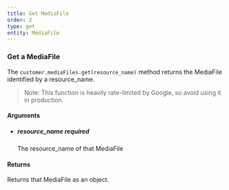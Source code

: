 ```yaml
---
title: Get MediaFile 
order: 2
type: get
entity: MediaFile 
---
```


### Get a MediaFile 

The `customer.mediaFiles.get(resource_name)` method returns the MediaFile identified by a resource_name. 

> Note: This function is heavily rate-limited by Google, so avoid using it in production.


#### Arguments

- ##### resource_name *required*
    The resource_name of that MediaFile


#### Returns

Returns that MediaFile as an object.
